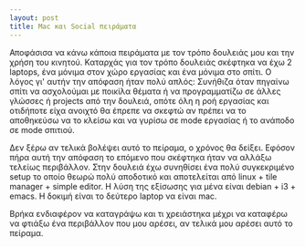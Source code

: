 ```yaml
---
layout: post
title: Mac και Social πειράματα
---
```


Αποφάσισα να κάνω κάποια πειράματα με τον τρόπο δουλειάς μου και την χρήση του
κινητού. Καταρχάς για τον τρόπο δουλειάς σκέφτηκα να έχω 2 laptops, ένα μόνιμα
στον χώρο εργασίας και ένα μόνιμα στο σπίτι. Ο λόγος γι' αυτήν την απόφαση ήταν
πολύ απλός: Συνήθιζα όταν πηγαίνω σπίτι να ασχολούμαι με ποικίλα θέματα ή να
προγραμματίζω σε άλλες γλώσσες ή projects από την δουλειά, οπότε όλη η ροή
εργασίας και οτιδήποτε είχα ανοιχτό θα έπρεπε να σκεφτώ αν πρέπει να το αποθηκεύσω
να το κλείσω και να γυρίσω σε mode εργασίας ή το ανάποδο σε mode σπιτιού.

Δεν ξέρω αν τελικά βολέψει αυτό το πείραμα, ο χρόνος θα δείξει. Εφόσον πήρα αυτή την
απόφαση το επόμενο που σκέφτηκα ήταν να αλλάξω τελείως περιβάλλον. Στην δουλειά
έχω συνηθίσει ένα πολύ συγκεκριμένο setup το οποίο θεωρώ πολύ αποδοτικό και αποτελείται
από linux + tile manager + simple editor. Η λύση της εξίσωσης για μένα είναι
debian + i3 + emacs. Η δοκιμή είναι το δεύτερο laptop να είναι mac.

Βρήκα ενδιαφέρον να καταγράψω και τι χρειάστηκα μέχρι να καταφέρω να φτιάξω ένα
περιβάλλον που μου αρέσει, αν τελικά μου αρέσει αυτό το πείραμα.
